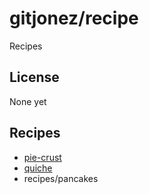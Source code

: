 # gitjonez/recipe
Recipes

## License
None yet

## Recipes 
- [pie-crust](pie-crust/README.md)
- [quiche](recipes/quiche/)
- recipes/pancakes
